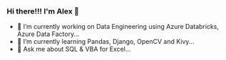### Hi there!!! I'm Alex 👋

- 🔭 I’m currently working on Data Engineering using Azure Databricks, Azure Data Factory...
- 🌱 I’m currently learning Pandas, Django, OpenCV and Kivy...
- 💬 Ask me about SQL & VBA for Excel... 

<!--
**AlexTrR/AlexTrR** is a ✨ _special_ ✨ repository because its `README.md` (this file) appears on your GitHub profile.

Here are some ideas to get you started:

- 🔭 I’m currently working on ...
- 🌱 I’m currently learning ...
- 👯 I’m looking to collaborate on ...
- 🤔 I’m looking for help with ...
- 💬 Ask me about ...
- 📫 How to reach me: ...
- 😄 Pronouns: ...
- ⚡ Fun fact: ...
-->
